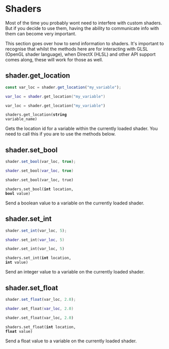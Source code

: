 # Shaders

Most of the time you probably wont need to interfere with custom shaders. But if
you decide to use them, having the ability to communicate info with them
can become very important.

This section goes over how to send information to shaders. It's important to 
recognise that whilst the methods here are for interacting with GLSL (OpenGL 
shader language), when DirectX (HLSL) and other API support comes along, these 
will work for those as well.

## shader.get_location

```javascript
const var_loc = shader.get_location("my_variable");
```
```lua
var_loc = shader.get_location("my_variable")
```
```python
var_loc = shader.get_location("my_variable")
```

<code class="definition">shaders.get_location(<b>string</b> variable_name)</code>

Gets the location id for a variable within the currently loaded shader. You need
to call this if you are to use the methods below.

## shader.set_bool

```javascript
shader.set_bool(var_loc, true);
```
```lua
shader.set_bool(var_loc, true)
```
```python
shader.set_bool(var_loc, true)
```

<code class="definition">shaders.set_bool(<b>int</b> location, <b>bool</b> value)</code>

Send a boolean value to a variable on the currently loaded shader.

## shader.set_int

```javascript
shader.set_int(var_loc, 5);
```
```lua
shader.set_int(var_loc, 5)
```
```python
shader.set_int(var_loc, 5)
```

<code class="definition">shaders.set_int(<b>int</b> location, <b>int</b> value)</code>

Send an integer value to a variable on the currently loaded shader.

## shader.set_float

```javascript
shader.set_float(var_loc, 2.0);
```
```lua
shader.set_float(var_loc, 2.0)
```
```python
shader.set_float(var_loc, 2.0)
```

<code class="definition">shaders.set_float(<b>int</b> location, <b>float</b> value)</code>

Send a float value to a variable on the currently loaded shader.